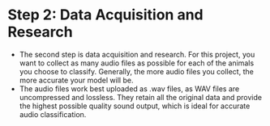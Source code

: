 # Step 2: Data Acquisition and Research
- The second step is data acquisition and research. For this project, you want to collect as many audio files as possible for each of the animals you choose to classify. Generally, the more audio files you collect, the more accurate your model will be. 
- The audio files work best uploaded as .wav files, as WAV files are uncompressed and lossless. They retain all the original data and provide the highest possible quality sound output, which is ideal for accurate audio classification. 
